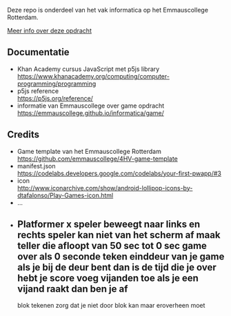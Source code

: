 Deze repo is onderdeel van het vak informatica op het Emmauscollege Rotterdam.

[Meer info over deze opdracht](https://informatica.emmauscollege.nl/)

## Documentatie
- Khan Academy cursus JavaScript met p5js library <br>
https://www.khanacademy.org/computing/computer-programming/programming
- p5js reference <br>
https://p5js.org/reference/
- informatie van Emmauscollege over game opdracht <br>
https://emmauscollege.github.io/informatica/game/

## Credits
- Game template van het Emmauscollege Rotterdam <br>
        https://github.com/emmauscollege/4HV-game-template
- manifest.json <br>
        https://codelabs.developers.google.com/codelabs/your-first-pwapp/#3
- icon <br>
        http://www.iconarchive.com/show/android-lollipop-icons-by-dtafalonso/Play-Games-icon.html
- ...
- Platformer
x speler beweegt naar links en rechts
  speler kan niet van het scherm af
  maak teller die afloopt van 50 sec tot 0 sec
  game over als 0 seconde
  teken einddeur van je game
  als je bij de deur bent dan is de tijd die je over hebt je score
  voeg vijanden toe
  als je een vijand raakt dan ben je af
  -
  blok tekenen
  zorg dat je niet door blok kan maar eroverheen moet

  
  
